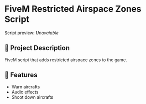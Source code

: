 # FiveM Restricted Airspace Zones Script
Script preview: *Unavaiable*

## :rocket: Project Description
FiveM script that adds restricted airspace zones to the game.

## :dart: Features
- Warn aircrafts
- Audio effects
- Shoot down aircrafts
